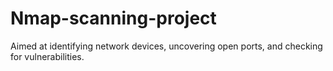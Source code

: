 # Nmap-scanning-project
Aimed at identifying network devices, uncovering open ports, and checking for vulnerabilities.
